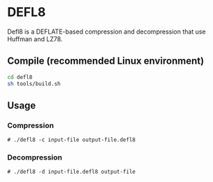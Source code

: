 # DEFL8

Defl8 is a DEFLATE-based compression and decompression that use Huffman and LZ78.

## Compile (recommended Linux environment)

```bash
cd defl8
sh tools/build.sh
```

## Usage

### Compression

```
# ./defl8 -c input-file output-file.defl8
```

### Decompression

```
# ./defl8 -d input-file.defl8 output-file
```